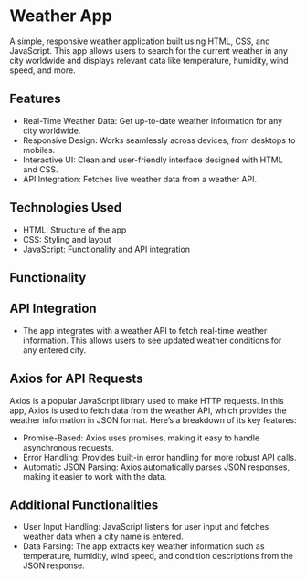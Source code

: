 # Weather App
A simple, responsive weather application built using HTML, CSS, and JavaScript. This app allows users to search for the current weather in any city worldwide and displays relevant data like temperature, humidity, wind speed, and more.

## Features
- Real-Time Weather Data: Get up-to-date weather information for any city worldwide.
- Responsive Design: Works seamlessly across devices, from desktops to mobiles.
- Interactive UI: Clean and user-friendly interface designed with HTML and CSS.
- API Integration: Fetches live weather data from a weather API.
## Technologies Used
- HTML: Structure of the app
- CSS: Styling and layout
- JavaScript: Functionality and API integration
## Functionality
## API Integration
- The app integrates with a weather API to fetch real-time weather information. This allows users to see updated weather conditions for any entered city.

## Axios for API Requests
Axios is a popular JavaScript library used to make HTTP requests. In this app, Axios is used to fetch data from the weather API, which provides the weather information in JSON format. Here’s a breakdown of its key features:

- Promise-Based: Axios uses promises, making it easy to handle asynchronous requests.
- Error Handling: Provides built-in error handling for more robust API calls.
- Automatic JSON Parsing: Axios automatically parses JSON responses, making it easier to work with the data.

## Additional Functionalities
- User Input Handling: JavaScript listens for user input and fetches weather data when a city name is entered.
- Data Parsing: The app extracts key weather information such as temperature, humidity, wind speed, and condition descriptions from the JSON response.

